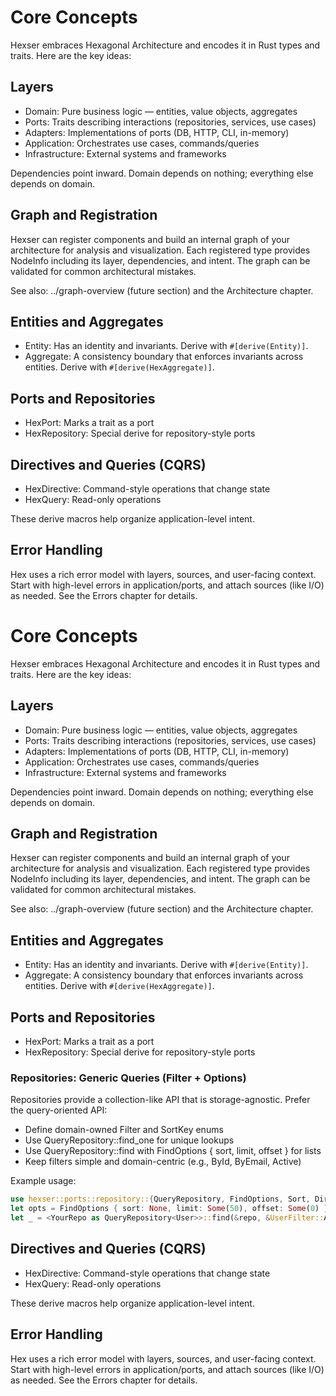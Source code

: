# Core Concepts

Hexser embraces Hexagonal Architecture and encodes it in Rust types and traits. Here are the key ideas:

## Layers

- Domain: Pure business logic — entities, value objects, aggregates
- Ports: Traits describing interactions (repositories, services, use cases)
- Adapters: Implementations of ports (DB, HTTP, CLI, in-memory)
- Application: Orchestrates use cases, commands/queries
- Infrastructure: External systems and frameworks

Dependencies point inward. Domain depends on nothing; everything else depends on domain.

## Graph and Registration

Hexser can register components and build an internal graph of your architecture for analysis and visualization. Each registered type provides NodeInfo including its layer, dependencies, and intent. The graph can be validated for common architectural mistakes.

See also: ../graph-overview (future section) and the Architecture chapter.

## Entities and Aggregates

- Entity: Has an identity and invariants. Derive with `#[derive(Entity)]`.
- Aggregate: A consistency boundary that enforces invariants across entities. Derive with `#[derive(HexAggregate)]`.

## Ports and Repositories

- HexPort: Marks a trait as a port
- HexRepository: Special derive for repository-style ports

## Directives and Queries (CQRS)

- HexDirective: Command-style operations that change state
- HexQuery: Read-only operations

These derive macros help organize application-level intent.

## Error Handling

Hex uses a rich error model with layers, sources, and user-facing context. Start with high-level errors in application/ports, and attach sources (like I/O) as needed. See the Errors chapter for details.


# Core Concepts

Hexser embraces Hexagonal Architecture and encodes it in Rust types and traits. Here are the key ideas:

## Layers

- Domain: Pure business logic — entities, value objects, aggregates
- Ports: Traits describing interactions (repositories, services, use cases)
- Adapters: Implementations of ports (DB, HTTP, CLI, in-memory)
- Application: Orchestrates use cases, commands/queries
- Infrastructure: External systems and frameworks

Dependencies point inward. Domain depends on nothing; everything else depends on domain.

## Graph and Registration

Hexser can register components and build an internal graph of your architecture for analysis and visualization. Each registered type provides NodeInfo including its layer, dependencies, and intent. The graph can be validated for common architectural mistakes.

See also: ../graph-overview (future section) and the Architecture chapter.

## Entities and Aggregates

- Entity: Has an identity and invariants. Derive with `#[derive(Entity)]`.
- Aggregate: A consistency boundary that enforces invariants across entities. Derive with `#[derive(HexAggregate)]`.

## Ports and Repositories

- HexPort: Marks a trait as a port
- HexRepository: Special derive for repository-style ports

### Repositories: Generic Queries (Filter + Options)
Repositories provide a collection-like API that is storage-agnostic. Prefer the query-oriented API:
- Define domain-owned Filter and SortKey enums
- Use QueryRepository::find_one for unique lookups
- Use QueryRepository::find with FindOptions { sort, limit, offset } for lists
- Keep filters simple and domain-centric (e.g., ById, ByEmail, Active)

Example usage:
```rust
use hexser::ports::repository::{QueryRepository, FindOptions, Sort, Direction};
let opts = FindOptions { sort: None, limit: Some(50), offset: Some(0) };
let _ = <YourRepo as QueryRepository<User>>::find(&repo, &UserFilter::All, opts)?;
```

## Directives and Queries (CQRS)

- HexDirective: Command-style operations that change state
- HexQuery: Read-only operations

These derive macros help organize application-level intent.

## Error Handling

Hex uses a rich error model with layers, sources, and user-facing context. Start with high-level errors in application/ports, and attach sources (like I/O) as needed. See the Errors chapter for details.
